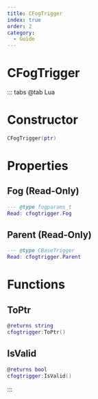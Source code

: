 ```yaml
---
title: CFogTrigger
index: true
order: 2
category:
  - Guide
---
```


# CFogTrigger

::: tabs
@tab Lua
# Constructor
```lua
CFogTrigger(ptr)
```
# Properties
## Fog (Read-Only)
```lua
--- @type fogparams_t
Read: cfogtrigger.Fog
```
## Parent (Read-Only)
```lua
--- @type CBaseTrigger
Read: cfogtrigger.Parent
```
# Functions
## ToPtr
```lua
@returns string
cfogtrigger:ToPtr()
```
## IsValid
```lua
@returns bool
cfogtrigger:IsValid()
```

:::